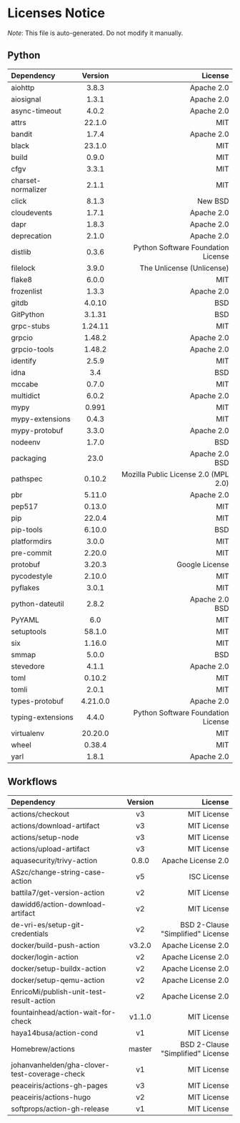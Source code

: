 # Licenses Notice
*Note*: This file is auto-generated. Do not modify it manually.
## Python
| Dependency | Version | License |
|:-----------|:-------:|--------:|
|aiohttp|3.8.3|Apache 2.0|
|aiosignal|1.3.1|Apache 2.0|
|async-timeout|4.0.2|Apache 2.0|
|attrs|22.1.0|MIT|
|bandit|1.7.4|Apache 2.0|
|black|23.1.0|MIT|
|build|0.9.0|MIT|
|cfgv|3.3.1|MIT|
|charset-normalizer|2.1.1|MIT|
|click|8.1.3|New BSD|
|cloudevents|1.7.1|Apache 2.0|
|dapr|1.8.3|Apache 2.0|
|deprecation|2.1.0|Apache 2.0|
|distlib|0.3.6|Python Software Foundation License|
|filelock|3.9.0|The Unlicense (Unlicense)|
|flake8|6.0.0|MIT|
|frozenlist|1.3.3|Apache 2.0|
|gitdb|4.0.10|BSD|
|GitPython|3.1.31|BSD|
|grpc-stubs|1.24.11|MIT|
|grpcio|1.48.2|Apache 2.0|
|grpcio-tools|1.48.2|Apache 2.0|
|identify|2.5.9|MIT|
|idna|3.4|BSD|
|mccabe|0.7.0|MIT|
|multidict|6.0.2|Apache 2.0|
|mypy|0.991|MIT|
|mypy-extensions|0.4.3|MIT|
|mypy-protobuf|3.3.0|Apache 2.0|
|nodeenv|1.7.0|BSD|
|packaging|23.0|Apache 2.0<br/>BSD|
|pathspec|0.10.2|Mozilla Public License 2.0 (MPL 2.0)|
|pbr|5.11.0|Apache 2.0|
|pep517|0.13.0|MIT|
|pip|22.0.4|MIT|
|pip-tools|6.10.0|BSD|
|platformdirs|3.0.0|MIT|
|pre-commit|2.20.0|MIT|
|protobuf|3.20.3|Google License|
|pycodestyle|2.10.0|MIT|
|pyflakes|3.0.1|MIT|
|python-dateutil|2.8.2|Apache 2.0<br/>BSD|
|PyYAML|6.0|MIT|
|setuptools|58.1.0|MIT|
|six|1.16.0|MIT|
|smmap|5.0.0|BSD|
|stevedore|4.1.1|Apache 2.0|
|toml|0.10.2|MIT|
|tomli|2.0.1|MIT|
|types-protobuf|4.21.0.0|Apache 2.0|
|typing-extensions|4.4.0|Python Software Foundation License|
|virtualenv|20.20.0|MIT|
|wheel|0.38.4|MIT|
|yarl|1.8.1|Apache 2.0|
## Workflows
| Dependency | Version | License |
|:-----------|:-------:|--------:|
|actions/checkout|v3|MIT License|
|actions/download-artifact|v3|MIT License|
|actions/setup-node|v3|MIT License|
|actions/upload-artifact|v3|MIT License|
|aquasecurity/trivy-action|0.8.0|Apache License 2.0|
|ASzc/change-string-case-action|v5|ISC License|
|battila7/get-version-action|v2|MIT License|
|dawidd6/action-download-artifact|v2|MIT License|
|de-vri-es/setup-git-credentials|v2|BSD 2-Clause "Simplified" License|
|docker/build-push-action|v3.2.0|Apache License 2.0|
|docker/login-action|v2|Apache License 2.0|
|docker/setup-buildx-action|v2|Apache License 2.0|
|docker/setup-qemu-action|v2|Apache License 2.0|
|EnricoMi/publish-unit-test-result-action|v2|Apache License 2.0|
|fountainhead/action-wait-for-check|v1.1.0|MIT License|
|haya14busa/action-cond|v1|MIT License|
|Homebrew/actions|master|BSD 2-Clause "Simplified" License|
|johanvanhelden/gha-clover-test-coverage-check|v1|MIT License|
|peaceiris/actions-gh-pages|v3|MIT License|
|peaceiris/actions-hugo|v2|MIT License|
|softprops/action-gh-release|v1|MIT License|
